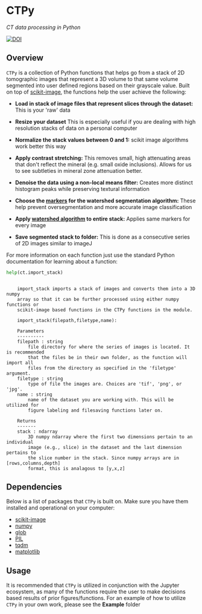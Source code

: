 # CTPy
*CT data processing in Python*

[![DOI](https://zenodo.org/badge/338938387.svg)](https://zenodo.org/badge/latestdoi/338938387)


## Overview
```CTPy``` is a collection of Python functions that helps go from a stack of 2D tomographic images that represent a 3D volume to that same volume segmented into user defined regions based on their grayscale value. Built on top of [scikit-image](https://scikit-image.org/), the functions help the user achieve the following:


- **Load in stack of image files that represent slices through the dataset:** This is your 'raw' data

- **Resize your dataset** This is especially useful if you are dealing with high resolution stacks of data on a personal computer

- **Normalize the stack values between 0 and 1:** scikit image algorithms work better this way

- **Apply contrast stretching:** This removes small, high attenuating areas that don't reflect the mineral (e.g. small oxide inclusions). Allows for us to see subtleties in mineral zone attenuation better.
    
- **Denoise the data using a non-local means filter:** Creates more distinct histogram peaks while preserving textural information

- **Choose the [markers](https://www.cmm.mines-paristech.fr/~beucher/wtshed.html) for the watershed segmentation algorithm:** These help prevent oversegmentation and more accurate image classification
- **Apply [watershed algorithm](https://scikit-image.org/docs/dev/auto_examples/segmentation/plot_watershed.html) to entire stack:** Applies same markers for every image
- **Save segmented stack to folder:** This is done as a consecutive series of 2D images similar to imageJ

For more information on each function just use the standard Python documentation for learning about a function:
```python
help(ct.import_stack)

```
```

    import_stack imports a stack of images and converts them into a 3D numpy 
    array so that it can be further processed using either numpy functions or
    scikit-image based functions in the CTPy functions in the module.
    
    import_stack(filepath,filetype,name):

    Parameters
    ----------
    filepath : string
        file directory for where the series of images is located. It is recommended
        that the files be in their own folder, as the function will import all 
        files from the directory as specified in the 'filetype' argument. 
    filetype : string
        type of file the images are. Choices are 'tif', 'png', or 'jpg'.
    name : string
        name of the dataset you are working with. This will be utilized for 
        figure labeling and filesaving functions later on.

    Returns
    -------
    stack : ndarray
        3D numpy ndarray where the first two dimensions pertain to an individual
        image (e.g., slice) in the dataset and the last dimension pertains to 
        the slice number in the stack. Since numpy arrays are in [rows,columns,depth]
        format, this is analagous to [y,x,z]

```
## Dependencies
Below is a list of packages that ```CTPy``` is built on. Make sure you have them installed and operational on your computer:

- [scikit-image](https://scikit-image.org/)
- [numpy](https://numpy.org/install/)
- [glob](https://docs.python.org/3/library/glob.html)
- [PIL](https://pillow.readthedocs.io/en/stable/)
- [tqdm](https://github.com/tqdm/tqdm)
- [matplotlib](https://matplotlib.org/stable/index.html)

## Usage
It is recommended that ```CTPy``` is utilized in conjunction with the Jupyter ecosystem, as many of the functions require the user to make decisions based results of prior figures/functions. For an example of how to utilize ```CTPy``` in your own work, please see the **Example** folder 
